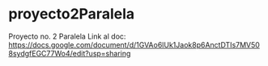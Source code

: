 # proyecto2Paralela
Proyecto no. 2 Paralela
Link al doc: https://docs.google.com/document/d/1GVAo6lUk1Jaok8p6AnctDTIs7MV508sydgfEGC77Wo4/edit?usp=sharing
